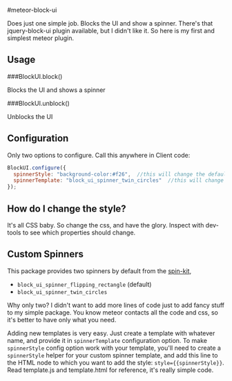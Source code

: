 #meteor-block-ui

Does just one simple job. Blocks the UI and show a spinner. There's that jquery-block-ui plugin available, but I didn't like it. So here is my first and simplest meteor plugin.

## Usage

###BlockUI.block()

Blocks the UI and shows a spinner

###BlockUI.unblock()

Unblocks the UI

## Configuration
Only two options to configure. Call this anywhere in Client code:

```javascript
BlockUI.configure({
  spinnerStyle: "background-color:#f26",  //this will change the default color of spinner. You can add more styles of course
  spinnerTemplate: "block_ui_spinner_twin_circles"  //this will change default spinner template
});
```

## How do I change the style?
It's all CSS baby. So change the css, and have the glory. Inspect with dev-tools to see which properties should change.

## Custom Spinners
This package provides two spinners by default from the [spin-kit](http://tobiasahlin.com/spinkit/),

* `block_ui_spinner_flipping_rectangle` (default)
* `block_ui_spinner_twin_circles`

Why only two? I didn't want to add more lines of code just to add fancy stuff to my simple package. You know meteor contacts all the code and css, so it's better to have only what you need.  

Adding new templates is very easy. Just create a template with whatever name, and provide it in `spinnerTemplate` configuration option. To make `spinnerStyle` config option work with your template, you'll need to create a `spinnerStyle` helper for your custom spinner template, and add this line to the HTML node to which you want to add the style: `style={{spinnerStyle}}`. Read template.js and template.html for reference, it's really simple code.
